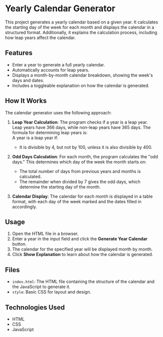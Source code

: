 # Yearly Calendar Generator

This project generates a yearly calendar based on a given year. It calculates the starting day of the week for each month and displays the calendar in a structured format. Additionally, it explains the calculation process, including how leap years affect the calendar.

## Features

- Enter a year to generate a full yearly calendar.
- Automatically accounts for leap years.
- Displays a month-by-month calendar breakdown, showing the week's days and dates.
- Includes a toggleable explanation on how the calendar is generated.

## How It Works

The calendar generator uses the following approach:

1. **Leap Year Calculation**: The program checks if a year is a leap year. Leap years have 366 days, while non-leap years have 365 days. The formula for determining leap years is:  
    A year is a leap year if:
    - It is divisible by 4, but not by 100, unless it is also divisible by 400.

2. **Odd Days Calculation**: For each month, the program calculates the "odd days." This determines which day of the week the month starts on:
    - The total number of days from previous years and months is calculated.
    - The remainder when divided by 7 gives the odd days, which determine the starting day of the month.

3. **Calendar Display**: The calendar for each month is displayed in a table format, with each day of the week marked and the dates filled in accordingly.

## Usage

1. Open the HTML file in a browser.
2. Enter a year in the input field and click the **Generate Year Calendar** button.
3. The calendar for the specified year will be displayed month by month.
4. Click **Show Explanation** to learn about how the calendar is generated.

## Files

- `index.html`: The HTML file containing the structure of the calendar and the JavaScript to generate it.
- `style`: Basic CSS for layout and design.

## Technologies Used

- HTML
- CSS
- JavaScript

